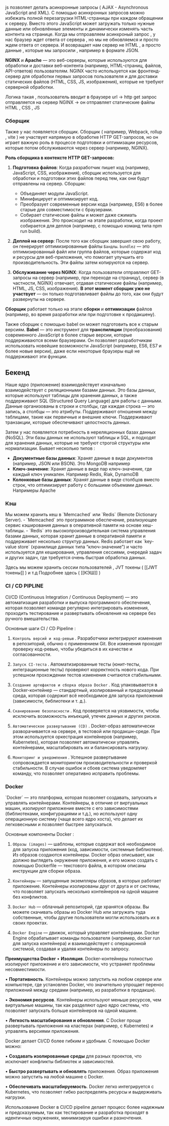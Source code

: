 js позволяет делать асинхронные запросы ( AJAX - Asynchronous JavaScript and XML). C помощью асинхронных запросов можно избежать полной перезагрузки HTML-страницы при каждом обращении к серверу. Вместо этого JavaScript может загружать только нужные данные или обновлённые элементы и динамически изменять часть контента на странице. Когда мы отпроавляем асинхроный запрос , у нас браузер ждет ответа от сервера , но мы не обновляемся и просто ждем ответа от сервера. И возвращает нам сервер не HTML , а просто данные , которые мы запросили , например в формате JSON. 

**NGINX** и **Apache** — это веб-серверы, которые используются для обработки и доставки веб-контента (например, HTML-страниц, файлов, API-ответов) пользователям. NGINX часто используется как фронтенд-сервер для обработки первых запросов пользователя и для доставки статических файлов (HTML, CSS, JS, изображения), которые не требуют серверной обработки.

Логика такая , позльзователь вводит в браузере url -> http get запрос отправляется на сервер NGINX -> он отправляет статические файлы HTML , CSS , JS 

<h3>Сборщик</h3>
Также у нас появляется сборщик. Сборщик ( например, Webpack, rollup , vite ) не участвует напрямую в обработке HTTP GET-запросов, но он играет важную роль в процессе подготовки и оптимизации ресурсов, которые потом обслуживаются через сервер (например, NGINX). 

**Роль сборщика в контексте HTTP GET-запросов:**

1. **Подготовка файлов**: Когда разработчик пишет код (например, JavaScript, CSS, изображения), сборщик используется для обработки и подготовки этих файлов перед тем, как они будут отправлены на сервер. Сборщик:
	- Объединяет модули JavaScript.
	- Минифицирует и оптимизирует код.
	- Преобразует современные версии кода (например, ES6) в более старые для совместимости с браузерами.
	- Собирает статические файлы и может даже сжимать изображения.
Это происходит на этапе разработки, когда проект собирается для деплоя (например, с помощью команд типа npm run build).

2. **Деплой на сервер**: После того как сборщик завершил свою работу, он генерирует оптимизированные файлы `Бандлы`. `bundlez` — это оптимизированный файл или группа файлов, которые содержат код и ресурсы для веб-приложения, что помогает улучшить его производительность. Эти файлы затем копируются на сервер.

3. **Обслуживание через NGINX**: Когда пользователи отправляют GET-запросы на сервер (например, при переходе на страницу), сервер (в частности, NGINX) отвечает, отдавая статические файлы (например, HTML, JS, CSS, изображения). **В этот момент сборщик уже не участвует** — он только подготавливает файлы до того, как они будут развернуты на сервере.

**Сборщик** работает только на этапе **сборки** и **оптимизации** файлов (например, во время разработки или при подготовке к продакшену).

Также сборщик с помощью babel он может подготовить все к старым версиям. **Babel** — это инструмент для **транспиляции** (преобразования) современного JavaScript в более старые версии, которые поддерживаются всеми браузерами. Он позволяет разработчикам использовать новейшие возможности JavaScript (например, ES6, ES7 и более новые версии), даже если некоторые браузеры ещё не поддерживают эти функции.






<h2>Бекенд</h2>
Наше ядро (приложение) взаимодействует изначально взаимодействует с реляционными базами данных. Это базы данных, которые используют таблицы для хранения данных, а также поддерживают SQL (Structured Query Language) для работы с данными. Данные организованы в строки и столбцы, где каждая строка — это запись, а столбцы — это атрибуты. Поддерживают отношения между таблицами, такие как первичные и внешние ключи. Поддерживают транзакции, которые обеспечивают целостность данных. 

Затем у нас появляется потребность в нереляционных базах данных (NoSQL). Эти базы данных не используют таблицы и SQL, и подходят для хранения данных, которые не требуют строгой структуры или нормализации. Бывает несколько типов : 
- **Документные базы данных**: Хранят данные в виде документов (например, JSON или BSON). Это MongoDB например 
- **Ключ-значение**: Хранят данные в виде пар ключ-значение, где каждый ключ уникален. Например Redis, Riak, DynamoDB
- **Колонковые базы данных**: Хранят данные в виде столбцов вместо строк, что оптимизирует работу с большими объемами данных. Напримеры Apache

<h3>Кэш</h3>
Мы можем хранить кеш в `Memcached`  или `Redis`  (Remote Dictionary Server). 
-  `Memcached`  это программное обеспечение, реализующее сервис кэширования данных в оперативной памяти на основе хеш-таблицы. 
-  `Redis`  это высокопроизводительная система управления базами данных, которая хранит данные в оперативной памяти и поддерживает несколько структур данных. Redis работает как `key-value store`  (хранилище данных типа “ключ-значение”) и часто используется для кеширования, управления сессиями, очередей задач и других задач, где требуется очень быстрая обработка данных.

Здесь мы можем хранить сессии пользователей , JVT токены ( [[JWT токены]] ) и т.д Подробнее здесь ( [[КЭШ]] ) 


<h3>CI / CD PIPLINE</H3>
CI/CD (Continuous Integration / Continuous Deployment) — это автоматизация разработки и выпуска программного обеспечения, которая позволяет команде регулярно интегрировать изменения, проходить тестирование и развертывать обновления на сервере без ручного вмешательства.
 
Основные шаги CI / CD Pipeline :
1. `Контроль версий и код-ревью` . Разработчики интегрируют изменения в репозиторий, обычно с применением Git. Все изменения проходят проверку код-ревью, чтобы убедиться в их качестве и согласованности.

2. `Запуск CI-теста` . Автоматизированные тесты (юнит-тесты, интеграционные тесты) проверяют корректность нового кода. При успешном прохождении тестов изменения считаются стабильными.

3. `Создание артефактов и сборка образа Docker` . Код упаковывается в Docker-контейнер — стандартный, изолированный и предсказуемый среда, которая содержит всё необходимое для запуска приложения (зависимости, библиотеки и т. д.).

4. `Сканирование безопасности` . Код проверяется на уязвимости, чтобы исключить возможность инъекций, утечек данных и других рисков.

5. `Автоматическое развертывание (CD)` . Docker-образ автоматически разворачивается на сервере, в тестовой или продакшн-среде. При этом используется оркестрация контейнеров (например, Kubernetes), которая позволяет автоматически управлять контейнерами, масштабировать их и балансировать нагрузку.

6. `Мониторинг и уведомления` . Успешное развертывание сопровождается мониторингом производительности и проверкой стабильности. В случае ошибок и сбоев система уведомляет команду, что позволяет оперативно исправить проблемы.

<h3>Docker</h3>
`Docker`  — это платформа, которая позволяет создавать, запускать и управлять контейнерами. Контейнеры, в отличие от виртуальных машин, изолируют приложение вместе с его зависимостями (библиотеками, конфигурациями и т.д.), но используют одну операционную систему (чаще всего ядро хоста), что делает их легковесными и позволяет быстрее запускаться.

Основные компоненты Docker : 
1. `Образы (images)`  — шаблоны, которые содержат всё необходимое для запуска приложения (код, зависимости, системные библиотеки). Из образов создаются контейнеры. Docker образ описывает, как должно выглядеть окружение приложения, и его можно создать с помощью Dockerfile — текстового файла, в котором описаны инструкции для сборки образа.

2. `Контейнеры`  — запущенные экземпляры образов, в которых работает приложение. Контейнеры изолированы друг от друга и от системы, что позволяет запускать несколько контейнеров на одной машине без конфликтов.

3. `Docker Hub`  — облачный репозиторий, где хранятся образы. Вы можете скачивать образы из Docker Hub или загружать туда собственные, чтобы другие пользователи могли использовать их в своих проектах.

4. `Docker Engine`  — движок, который управляет контейнерами. Docker Engine обрабатывает команды пользователя (например, docker run для запуска контейнера) и взаимодействует с операционной системой, создавая и удаляя контейнеры по запросу.

  

**Преимущества Docker**
• **Изоляция**. Docker-контейнеры полностью изолируют приложение и его зависимости, что устраняет проблемы несовместимости.

• **Портативность**. Контейнеры можно запустить на любом сервере или компьютере, где установлен Docker, что значительно упрощает перенос приложений между средами (например, из разработки в продакшн).

• **Экономия ресурсов**. Контейнеры используют меньше ресурсов, чем виртуальные машины, так как разделяют одно ядро системы, что позволяет запускать больше контейнеров на одной машине.

• **Легкость масштабирования и обновления**. С Docker проще развертывать приложения на кластерах (например, с Kubernetes) и управлять версиями приложения.







Docker делает CI/CD более гибким и удобным. С помощью Docker можно:

• **Создавать изолированные среды** для разных проектов, что исключает конфликты библиотек и зависимостей.

• **Быстро развертывать и обновлять** приложения. Образ приложения можно запустить на любой машине с Docker.

• **Обеспечивать масштабируемость**. Docker легко интегрируется с Kubernetes, что позволяет гибко распределять ресурсы и выдерживать нагрузки.

  

Использование Docker в CI/CD pipeline делает процесс более надежным и предсказуемым, так как тестирование и разработка проходят в идентичных окружениях, минимизируя ошибки и разночтения.




